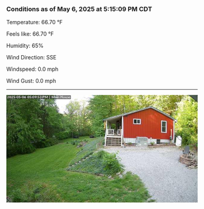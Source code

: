 ### Conditions as of May 6, 2025 at 5:15:09 PM CDT 

Temperature: 66.70 &deg;F

Feels like: 66.70 &deg;F

Humidity: 65%

Wind Direction: SSE

Windspeed: 0.0 mph

Wind Gust: 0.0 mph

---

<img src="./images/latest.jpeg"/>

